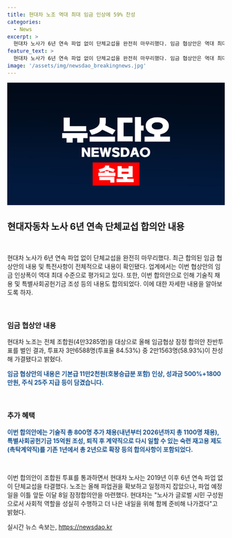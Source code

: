 ```yaml
---
title: 현대차 노조 역대 최대 임금 인상에 59% 찬성
categories:
  - News
excerpt: >
  현대차 노사가 6년 연속 파업 없이 단체교섭을 완전히 마무리했다. 임금 협상안은 역대 최대 수준으로, 전체 조합원의 찬반투표를 거쳐 합의됐다. 이에 따라 기본급과 성과금이 상당한 폭으로 인상되었으며, 추가채용과 사회공헌기금 설정 등 다양한 혜택이 포함됐다. 이로써 6년째 파업 없이 합의를 이끌어냄으로써 노사가 글로벌 시민 구성원으로서의 사회적 역할을 수행했다는 평가를 받고 있다.
feature_text: >
  현대차 노사가 6년 연속 파업 없이 단체교섭을 완전히 마무리했다. 임금 협상안은 역대 최대 수준으로, 전체 조합원의 찬반투표를 거쳐 합의됐다. 이에 따라 기본급과 성과금이 상당한 폭으로 인상되었으며, 추가채용과 사회공헌기금 설정 등 다양한 혜택이 포함됐다. 이로써 6년째 파업 없이 합의를 이끌어냄으로써 노사가 글로벌 시민 구성원으로서의 사회적 역할을 수행했다는 평가를 받고 있다.
image: '/assets/img/newsdao_breakingnews.jpg'
---
```


<p><img src="/assets/img/newsdao_breakingnews.jpg" alt="pcversion 속보" /></p>

<h2 data-ke-size="size26">현대자동차 노사 6년 연속 단체교섭 합의안 내용</h2>

<p data-ke-size="size16">&nbsp;</p>

<p>현대차 노사가 6년 연속 파업 없이 단체교섭을 완전히 마무리했다. 최근 합의된 임금 협상안의 내용 및 특전사항이 전체적으로 내용이 확인됐다. 업계에서는 이번 협상안의 임금 인상폭이 역대 최대 수준으로 평가되고 있다. 또한, 이번 합의안으로 인해 기술직 채용 및 특별사회공헌기금 조성 등의 내용도 합의되었다. 이에 대한 자세한 내용을 알아보도록 하자.</p>

<p data-ke-size="size16">&nbsp;</p>

<h3>임금 협상안 내용</h3>

<p data-ke-size="size16">현대차 노조는 전체 조합원(4만3285명)을 대상으로 올해 임금협상 잠정 합의안 찬반투표를 벌인 결과, 투표자 3만6588명(투표율 84.53%) 중 2만1563명(58.93%)이 찬성해 가결됐다고 밝혔다.</p>

<p data-ke-size="size16"><b><span style="color: #1a5490;">임금 협상안의 내용은 기본급 11만2천원(호봉승급분 포함) 인상, 성과금 500%+1800만원, 주식 25주 지급 등이 담겼습니다.</span></b></p>

<p data-ke-size="size16">&nbsp;</p>

<h3>추가 혜택</h3>

<p data-ke-size="size16"><b><span style="color: #1a5490;">이번 합의안에는 기술직 총 800명 추가 채용(내년부터 2026년까지 총 1100명 채용), 특별사회공헌기금 15억원 조성, 퇴직 후 계약직으로 다시 일할 수 있는 숙련 재고용 제도(촉탁계약직)를 기존 1년에서 총 2년으로 확장 등의 합의사항이 포함되었다.</span></b></p>

<p data-ke-size="size16">&nbsp;</p>

<p>이번 합의안이 조합원 투표를 통과하면서 현대차 노사는 2019년 이후 6년 연속 파업 없이 단체교섭을 타결했다. 노조는 올해 파업권을 확보하고 일정까지 잡았으나, 파업 예정일을 이틀 앞둔 이달 8일 잠정합의안을 마련했다. 현대차는 "노사가 글로벌 시민 구성원으로서 사회적 역할을 성실히 수행하고 더 나은 내일을 위해 함께 준비해 나가겠다"고 밝혔다.</p>
실시간 뉴스 속보는, <a href="https://newsdao.kr" rel="dofollow">https://newsdao.kr</a>


